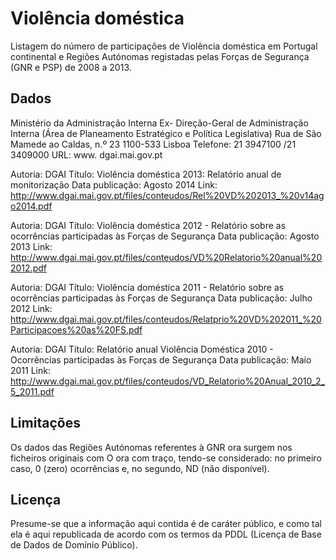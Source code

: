 Violência doméstica
===================

Listagem do número de participações de Violência doméstica em Portugal continental e Regiões Autónomas registadas pelas Forças de Segurança (GNR e PSP) de 2008 a 2013.

## Dados

Ministério da Administração Interna
Ex- Direção-Geral de Administração Interna
(Área de Planeamento Estratégico e Política Legislativa)
Rua de São Mamede ao Caldas, n.º 23
1100-533 Lisboa
Telefone: 21 3947100 /21 3409000
URL: www. dgai.mai.gov.pt

Autoria: DGAI
Título: Violência doméstica 2013: Relatório anual de monitorização
Data publicação: Agosto 2014
Link: http://www.dgai.mai.gov.pt/files/conteudos/Rel%20VD%202013_%20v14ago2014.pdf

Autoria: DGAI
Título: Violência doméstica 2012 - Relatório sobre as ocorrências participadas às Forças de Segurança
Data publicação: Agosto 2013
Link: http://www.dgai.mai.gov.pt/files/conteudos/VD%20Relatorio%20anual%202012.pdf

Autoria: DGAI
Título: Violência doméstica 2011 - Relatório sobre as ocorrências participadas às Forças de Segurança
Data publicação: Julho 2012
Link: http://www.dgai.mai.gov.pt/files/conteudos/Relatprio%20VD%202011_%20Participacoes%20as%20FS.pdf

Autoria: DGAI
Título: Relatório anual Violência Doméstica 2010 - Ocorrências participadas às Forças de Segurança
Data publicação: Maio 2011
Link: http://www.dgai.mai.gov.pt/files/conteudos/VD_Relatorio%20Anual_2010_2_5_2011.pdf

## Limitações

Os dados das Regiões Autónomas referentes à GNR ora surgem nos ficheiros originais com O ora com traço, tendo-se considerado: no primeiro caso, 0 (zero) ocorrências e, no segundo, ND (não disponível).

##  Licença

Presume-se que a informação aqui contida é de caráter público, e como tal ela é aqui republicada de acordo com os termos da PDDL (Licença de Base de Dados de Domínio Público).
